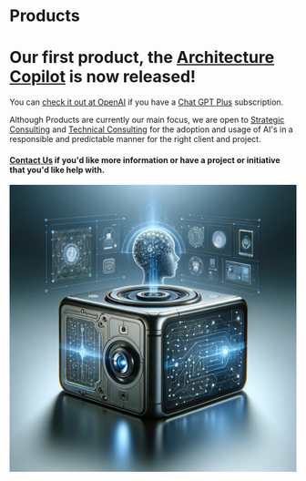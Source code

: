 # Products

# Our first product, the [Architecture Copilot](../Products/architectureCopilot.html) is now released!

You can [check it out at OpenAI](https://chat.openai.com/g/g-iHXlDzolq-architecture-copilot) if you have a [Chat GPT Plus](https://openai.com/blog/chatgpt-plus) subscription.

Although Products are currently our main focus, we are open to [Strategic Consulting](../Consulting/strategic.html) and [Technical Consulting](../Consulting/technology.html) for the adoption and usage of AI's in a responsible and predictable manner for the right client and project.

#### [Contact Us](contact.html) if you'd like more information or have a project or initiative that you'd like help with.

![CogniVirtus Products](./CogniVirtus%20-%20Products.jpg)
